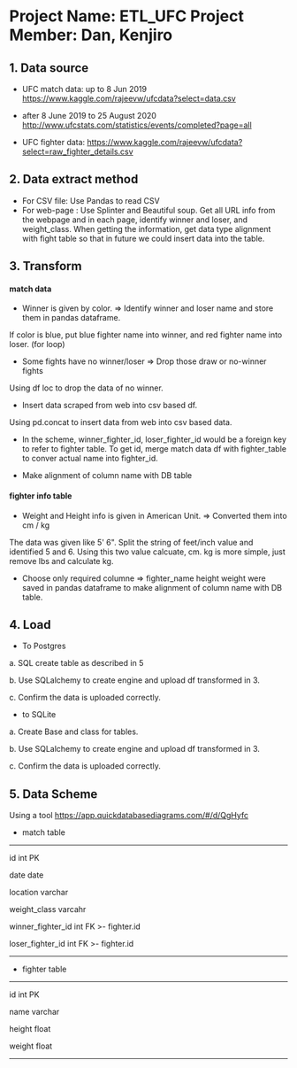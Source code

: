 
# Project Name: ETL_UFC Project Member: Dan, Kenjiro

## 1. Data source

* UFC match data:
up to 8 Jun 2019
https://www.kaggle.com/rajeevw/ufcdata?select=data.csv

* after 8 June 2019 to 25 August 2020
http://www.ufcstats.com/statistics/events/completed?page=all

* UFC fighter data:
https://www.kaggle.com/rajeevw/ufcdata?select=raw_fighter_details.csv

## 2. Data extract method

* For CSV file: Use Pandas to read CSV
* For web-page : Use Splinter and Beautiful soup. Get all URL info from the webpage and in each page, identify winner and loser, and weight_class. When getting the information, get data type alignment with fight table so that in future we could insert data into the table. 


## 3. Transform

#### match data
* Winner is given by color. 
=> Identify winner and loser name and store them in pandas dataframe.
 
 If color is blue, put blue fighter name into winner, and red fighter name into loser. (for loop)

* Some fights have no winner/loser 
=> Drop those draw or no-winner fights

Using df loc to drop the data of no winner.

* Insert data scraped from web into csv based df.

Using pd.concat to insert data from web into csv based data. 

* In the scheme, winner_fighter_id, loser_fighter_id would be a foreign key to refer to fighter table. To get id, merge match data df with fighter_table to conver actual name into fighter_id. 

* Make alignment of column name with DB table 


#### fighter info table
* Weight and Height info is given in American Unit.
=> Converted them into cm / kg

The data was given like 5' 6". Split the string of feet/inch value and identified 5 and 6. Using this two value calcuate, cm. kg is more simple, just remove lbs and calculate kg.



* Choose only required columne
=> fighter_name	height	weight were saved in pandas dataframe to make alignment of column name with DB table.


## 4. Load

* To Postgres

a. SQL create table as described in 5

b. Use SQLalchemy to create engine and upload df transformed in 3.

c. Confirm the data is uploaded correctly.

* to SQLite

a. Create Base and class for tables.

b. Use SQLalchemy to create engine and upload df transformed in 3.

c. Confirm the data is uploaded correctly.


## 5. Data Scheme

Using a tool https://app.quickdatabasediagrams.com/#/d/QgHyfc

* match table
---

id int PK

date date

location varchar

weight_class varcahr

winner_fighter_id int FK >- fighter.id

loser_fighter_id int FK >- fighter.id

---


* fighter table
---

id int PK

name varchar

height float

weight float

---

